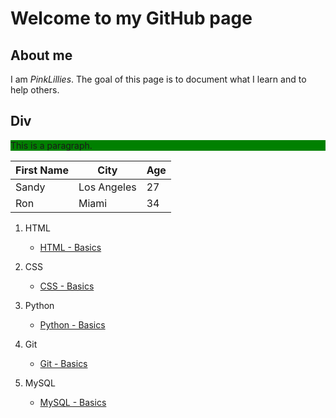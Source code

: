 # Welcome to my GitHub page

## About me

I am _PinkLillies_. The goal of this page is to document what I learn and to help others. 


## Div

<div style="background-color:green;">
  <p>This is a paragraph.</p>
</div>







|First Name | City       | Age|
|-----------|------------|----|
|Sandy      |Los Angeles | 27 |
|Ron        |Miami       | 34 |





1. HTML

    - [HTML - Basics](HTML/Basics.md)

1. CSS

    - [CSS - Basics](CSS/Basics.md)

1. Python

    - [Python - Basics](Python/Basics.md)

1. Git

    - [Git - Basics](Git/Basics.md)

1. MySQL

    - [MySQL - Basics](MySQL/Basics.md)

